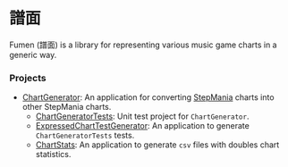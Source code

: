 # 譜面
Fumen (譜面) is a library for representing various music game charts in a generic way.

### Projects
- [ChartGenerator](ChartGenerator/README.md): An application for converting [StepMania](https://www.stepmania.com/) charts into other StepMania charts.
	- [ChartGeneratorTests](ChartGeneratorTests/README.md): Unit test project for `ChartGenerator`.
	- [ExpressedChartTestGenerator](ExpressedChartTestGenerator/README.md): An application to generate `ChartGeneratorTests` tests.
	- [ChartStats](ChartStats/README.md): An application to generate `csv` files with doubles chart statistics.